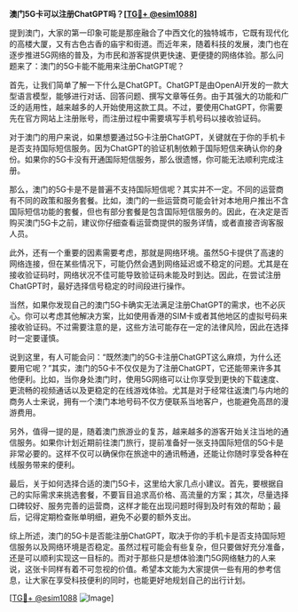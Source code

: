**澳门5G卡可以注册ChatGPT吗？[[TG💪+ @esim1088](https://t.me/s/esim1088)]**

提到澳门，大家的第一印象可能是那座融合了中西文化的独特城市，它既有现代化的高楼大厦，又有古色古香的庙宇和街道。而近年来，随着科技的发展，澳门也在逐步推进5G网络的普及，为市民和游客提供更快速、更便捷的网络体验。那么问题来了：澳门的5G卡能不能用来注册ChatGPT呢？

首先，让我们简单了解一下什么是ChatGPT。ChatGPT是由OpenAI开发的一款大型语言模型，能够进行对话、回答问题、撰写文章等任务。由于其强大的功能和广泛的适用性，越来越多的人开始使用这款工具。不过，要使用ChatGPT，你需要先在官方网站上注册账号，而注册过程中需要填写手机号码以接收验证码。

对于澳门的用户来说，如果想要通过5G卡注册ChatGPT，关键就在于你的手机卡是否支持国际短信服务。因为ChatGPT的验证机制依赖于国际短信来确认你的身份。如果你的5G卡没有开通国际短信服务，那么很遗憾，你可能无法顺利完成注册。

那么，澳门的5G卡是不是普遍不支持国际短信呢？其实并不一定。不同的运营商有不同的政策和服务套餐。比如，澳门的一些运营商可能会针对本地用户推出不含国际短信功能的套餐，但也有部分套餐是包含国际短信服务的。因此，在决定是否购买澳门5G卡之前，建议你仔细查看运营商提供的服务详情，或者直接咨询客服人员。

此外，还有一个重要的因素需要考虑，那就是网络环境。虽然5G卡提供了高速的网络连接，但在某些情况下，可能仍然会遇到网络延迟或不稳定的问题。尤其是在接收验证码时，网络状况不佳可能导致验证码未能及时到达。因此，在尝试注册ChatGPT时，最好选择信号稳定的时间段进行操作。

当然，如果你发现自己的澳门5G卡确实无法满足注册ChatGPT的需求，也不必灰心。你可以考虑其他解决方案，比如使用香港的SIM卡或者其他地区的虚拟号码来接收验证码。不过需要注意的是，这些方法可能存在一定的法律风险，因此在选择时一定要谨慎。

说到这里，有人可能会问：“既然澳门的5G卡注册ChatGPT这么麻烦，为什么还要用它呢？”其实，澳门的5G卡不仅仅是为了注册ChatGPT，它还能带来许多其他便利。比如，当你身处澳门时，使用5G网络可以让你享受到更快的下载速度、更流畅的视频通话以及更稳定的在线游戏体验。尤其是对于经常往返澳门与内地的商务人士来说，拥有一个澳门本地号码不仅方便联系当地客户，也能避免高昂的漫游费用。

另外，值得一提的是，随着澳门旅游业的复苏，越来越多的游客开始关注当地的通信服务。如果你计划近期前往澳门旅行，提前准备好一张支持国际短信的5G卡是非常必要的。这样不仅可以确保你在旅途中的通讯畅通，还能让你随时享受各种在线服务带来的便利。

最后，关于如何选择合适的澳门5G卡，这里给大家几点小建议。首先，要根据自己的实际需求来挑选套餐，不要盲目追求高价格、高流量的方案；其次，尽量选择口碑较好、服务完善的运营商，这样才能在出现问题时得到及时有效的帮助；最后，记得定期检查账单明细，避免不必要的额外支出。

综上所述，澳门的5G卡是否能注册ChatGPT，取决于你的手机卡是否支持国际短信服务以及网络环境是否稳定。虽然过程可能会有些复杂，但只要做好充分准备，还是可以顺利实现这一目标的。而对于那些只是想体验澳门5G网络魅力的人来说，这张卡同样有着不可忽视的价值。希望本文能为大家提供一些有用的参考信息，让大家在享受科技便利的同时，也能更好地规划自己的出行计划。

[[TG💪+ @esim1088](https://t.me/s/esim1088) ![Image](https://i.postimg.cc/4NQfJmqS/Snipaste-2025-05-13-00-14-12.png)]
